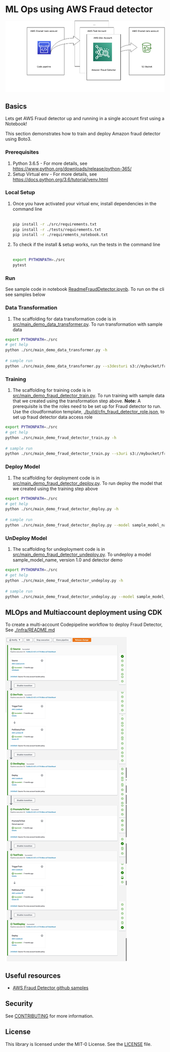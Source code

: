 # ML Ops using AWS Fraud detector
![docs/MultiAccountMLOps.png](docs/MultiAccountMLOps.png)

## Basics
Lets get AWS Fraud detector up and running in a single account first using a Notebook!

This section demonstrates how to train and deploy Amazon fraud detector using Boto3.

### Prerequisites

1. Python 3.6.5 - For more details, see https://www.python.org/downloads/release/python-365/
2. Setup Virtual env - For more details, see https://docs.python.org/3.6/tutorial/venv.html 


### Local Setup
1. Once you have activated your virtual env, install dependencies in the command line

    ```bash
    
    pip install -r ./src/requirements.txt 
    pip install -r ./tests/requirements.txt
    pip install -r ./requirements_notebook.txt

    ```
    
2. To check if the install & setup works, run the tests in the command line
  
    ```bash
    
    export PYTHONPATH=./src
    pytest 
    
    ```
 

### Run

See sample code in notebook [ReadmeFraudDetector.ipynb](ReadmeFraudDetector.ipynb). To run on the cli see samples below


### Data Transformation

1. The scaffolding for data transformation code is in [src/main_demo_data_transformer.py](src/main_demo_data_transformer.py). To run transformation with sample data

```bash 
export PYTHONPATH=./src
# get help
python ./src/main_demo_data_transformer.py -h

# sample run
python ./src/main_demo_data_transformer.py --s3desturi s3://mybucket/fraud-demo/
```

### Training

1. The scaffolding for training code is in [src/main_demo_fraud_detector_train.py](src/main_demo_fraud_detector_train.py). To run training with sample data that we created using the transformation step above. 
**Note:** A prerequisite is the the roles need to be set up for Fraud detector to run. Use the cloudformation template,  [./build/cfn_fraud_detector_role.json](build/cfn_fraud_detector_role.json),  to set up fraud detector data access role


```bash 
export PYTHONPATH=./src
# get help
python ./src/main_demo_fraud_detector_train.py -h

# sample run
python ./src/main_demo_fraud_detector_train.py --s3uri s3://mybucket/fraud-demo/train.csv --role <roleArnAssumedByFraudDetectorToAccessS3data> --sampledata "<sample_training_data>"
```

### Deploy Model

1. The scaffolding for deployment code is in [src/main_demo_fraud_detector_deploy.py](src/main_demo_fraud_detector_deploy.py). To run deploy the model that we created using the training step above

```bash 
export PYTHONPATH=./src
# get help
python ./src/main_demo_fraud_detector_deploy.py -h

# sample run
python ./src/main_demo_fraud_detector_deploy.py --model sample_model_name --modelVersion 1.0 --detector demo
```



### UnDeploy Model

1. The scaffolding for undeployment code is in [src/main_demo_fraud_detector_undeploy.py](src/main_demo_fraud_detector_undeploy.py). To undeploy a model sample_model_name, version 1.0 and detector demo

```bash 
export PYTHONPATH=./src
# get help
python ./src/main_demo_fraud_detector_undeploy.py -h

# sample run
python ./src/main_demo_fraud_detector_undeploy.py --model sample_model_name --modelVersion 1.0 --detector demo

```


## MLOps and Multiaccount deployment using CDK

To create a multi-account Codepipeline workflow to deploy Fraud Detector, See [./infra/README.md](./infra/README.md)

![docs](docs/CodepipelineMlops.jpg)



## Useful resources

-  [AWS Fraud Detector github samples](https://github.com/aws-samples/aws-fraud-detector-samples/blob/master/Fraud%20Detector%20End%20to%20End/Fraud_Detector_End_to_End.ipynb)



## Security

See [CONTRIBUTING](CONTRIBUTING.md#security-issue-notifications) for more information.

## License

This library is licensed under the MIT-0 License. See the [LICENSE](LICENSE) file.

